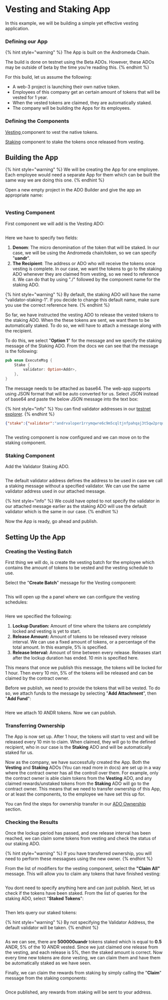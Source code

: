 # Vesting and Staking App

In this example, we will be building a simple yet effective vesting application.

### Defining our App

{% hint style="warning" %}
The App is built on the Andromeda Chain.

The build is done on testnet using the Beta ADOs. However, these ADOs may be outside of beta by the time you’re reading this.
{% endhint %}

For this build, let us assume the following:

* A web-3 project is launching their own native token.
* Employees of this company get an certain amount of tokens that will be vested for 1 year.
* When the vested tokens are claimed, they are automatically staked.
* The company will be building the Apps for its employees.

### Defining the Components

[Vesting ](https://docs.andromedaprotocol.io/andromeda/andromeda-beta-ados-1/andromeda-digital-objects/vesting)component to vest the native tokens.

[Staking](https://docs.andromedaprotocol.io/andromeda/andromeda-beta-ados-1/andromeda-digital-objects/staking) component to stake the tokens once released from vesting.

## Building the App

{% hint style="warning" %}
We will be creating the App for one employee. Each employee would need a separate App for them which can be built the same way we are doing this one.&#x20;
{% endhint %}

Open a new empty project in the ADO Builder and give the app an appropriate name:

<figure><img src="../../.gitbook/assets/Screenshot 2024-11-12 at 12.13.29 PM.png" alt=""><figcaption></figcaption></figure>

### Vesting Component

First component we will add is the Vesting ADO:

<figure><img src="../../.gitbook/assets/Screenshot 2024-11-13 at 10.54.32 AM.png" alt=""><figcaption></figcaption></figure>

Here we have to specify two fields:&#x20;

1. **Denom**: The micro denomination of the token that will be staked. In our case, we will be using the Andromeda chain/token, so we can specify "**uandr**".
2. **The Recipient**: The address or ADO who will receive the tokens once vesting is complete. In our case, we want the tokens to go to the staking ADO whenever they are claimed from vesting, so we need to reference it. We can do that by using "./" followed by the component name for the staking ADO.

{% hint style="warning" %}
By default, the staking ADO will have the name "validator-staking-1". If you decide to change this default name, make sure you use the correct reference here.
{% endhint %}

So far, we have instructed the vesting ADO to release the vested tokens to the staking ADO. When the these tokens are sent, we want them to be automatically staked. To do so, we will have to attach a message along with the recipient.&#x20;

To do this, we select "**Option 1**" for the message and we specify the staking message of the Staking ADO. From the docs we can see that the message is the following:&#x20;

```rust
pub enum ExecuteMsg {
    Stake {
        validator: Option<Addr>,
    },
}
```

The message needs to be attached as base64. The web-app supports using JSON format that will be auto converted for us. Select JSON instead of base64 and paste the below JSON message into the text box:

{% hint style="info" %}
You can find validator addresses in our [testnet explorer](https://explorer.testnet.andromedaprotocol.io/galileo-4/staking).
{% endhint %}

```json
{"stake":{"validator":"andrvaloper1rrymqwre6c9m5cqltjnfpahqaj3t5qw2prqqtv"}}
```

<figure><img src="../../.gitbook/assets/Screenshot 2024-11-13 at 11.16.56 AM.png" alt=""><figcaption></figcaption></figure>

The vesting component is now configured and we can move on to the staking component.

### Staking Component

Add the Validator Staking ADO.

<figure><img src="../../.gitbook/assets/Screenshot 2024-11-13 at 11.20.37 AM.png" alt=""><figcaption></figcaption></figure>

The default validator address defines the address to be used in case we call a staking message without a specified validator. We can use the same validator address used in our attached message.

{% hint style="info" %}
We could have opted to not specify the validator in our attached message earlier as the staking ADO will use the default validator which is the same in our case.&#x20;
{% endhint %}

Now the App is ready, go ahead and publish.&#x20;

## Setting Up the App

### Creating the Vesting Batch

First thing we will do, is create the vesting batch for the employee which contains the amount of tokens to be vested and the vesting schedule to use.

Select the "**Create Batch**" message for the Vesting component:

<figure><img src="../../.gitbook/assets/Screenshot 2024-11-14 at 9.16.29 AM (1).png" alt=""><figcaption></figcaption></figure>

This will open up the a panel where we can configure the vesting schedules:

<figure><img src="../../.gitbook/assets/Screenshot 2024-11-14 at 10.04.12 AM.png" alt=""><figcaption></figcaption></figure>

Here we specified the following:

1. **Lockup Duration:** Amount of time where the tokens are completely locked and vesting is yet to start.&#x20;
2. **Release Amount:** Amount of tokens to be released every release interval. We can use a fixed amount of tokens, or a percentage of the total amount. In this example, 5% is specified.
3. **Release Interval:** Amount of time between every release. Releases start after the lockup duration has ended. 10 min is specified here.

This means that once we publish this message, the tokens will be locked for 1 hour. Then every 10 min, 5% of the tokens will be released and can be claimed by the contract owner.

Before we publish, we need to provide the tokens that will be vested. To do so, we attach funds to the message by selecting "**Add Attachment**", then "**Add Fund**":

<figure><img src="../../.gitbook/assets/Screenshot 2024-11-14 at 10.08.06 AM.png" alt=""><figcaption></figcaption></figure>

Here we attach 10 ANDR tokens. Now we can publish.

### Transferring Ownership&#x20;

The App is now set up. After 1 hour, the tokens will start to vest and will be released every 10 min to claim. When claimed, they will go to the defined recipient, who in our case is the **Staking** ADO and will be automatically staked for us.&#x20;

Now as the company, we have successfully created the App. Both the **Vesting** and **Staking** ADOs (You can read more in docs) are set up in a way where the contract owner has all the controll over them. For example, only the contract owner is able claim tokens from the **Vesting** ADO, and any claimed rewards/unstaked tokens from the **Staking** ADO will go to the contract owner. This means that we need to transfer ownership of this App, or at least the components, to the employee we have set this up for.&#x20;

You can find the steps for ownership transfer in our [ADO Ownership](../../learning-the-basics/ado-ownership.md) section.

### Checking the Results

Once the lockup period has passed, and one release interval has been reached, we can claim some tokens from vesting and check the status of our staking ADO.

{% hint style="warning" %}
If you have transferred ownership, you will need to perform these messagses using the new owner.
{% endhint %}

From the list of modifiers for the vesting component, select the **"Claim All"**  message. This will allow you to claim any tokens that have finished vesting:

<figure><img src="../../.gitbook/assets/Screenshot 2024-11-21 at 2.01.29 PM.png" alt=""><figcaption></figcaption></figure>

You dont need to specify anything here and can just publish. Next, let us check if the tokens have been staked. From the list of queries for the staking ADO, select "**Staked Tokens**":

<figure><img src="../../.gitbook/assets/Screenshot 2024-11-21 at 3.19.02 PM.png" alt=""><figcaption></figcaption></figure>

Then lets query our staked tokens:

{% hint style="warning" %}
By not specifying the Validator Address, the default validator will be taken.
{% endhint %}

<figure><img src="../../.gitbook/assets/Screenshot 2024-11-21 at 3.21.24 PM.png" alt=""><figcaption></figcaption></figure>

As we can see, there are **500000uandr** tokens staked which is equal to **0.5** ANDR, 5% of the 10 ANDR vested. Since we just claimed one release from the vesting, and each release is 5%, then the staked amount is correct. Now every time new tokens are done vesting, we can claim them and have them be automatically staked as we have seen.

Finally, we can claim the rewards from staking by simply calling the "**Claim**" message from the staking components:

<figure><img src="../../.gitbook/assets/Screenshot 2024-11-21 at 3.25.01 PM.png" alt=""><figcaption></figcaption></figure>

Once published, any rewards from staking will be sent to your address.
